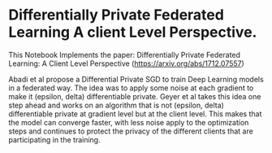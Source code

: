 # Differentially Private Federated Learning A client Level Perspective.

This Notebook Implements the paper: Differentially Private Federated Learning: A Client Level Perspective (https://arxiv.org/abs/1712.07557)

Abadi et al propose a Differential Private SGD to train Deep Learning models in a federated way. The idea was to apply some noise at each gradient to make it (epsilon, delta) differentiable private. Geyer et al takes this idea one step ahead and works on an algorithm that is not (epsilon, delta) differentiable private at gradient level but at the client level. This makes that the model can converge faster, with less noise apply to the optimization steps and continues to protect the privacy of the different clients that are participating in the training. 